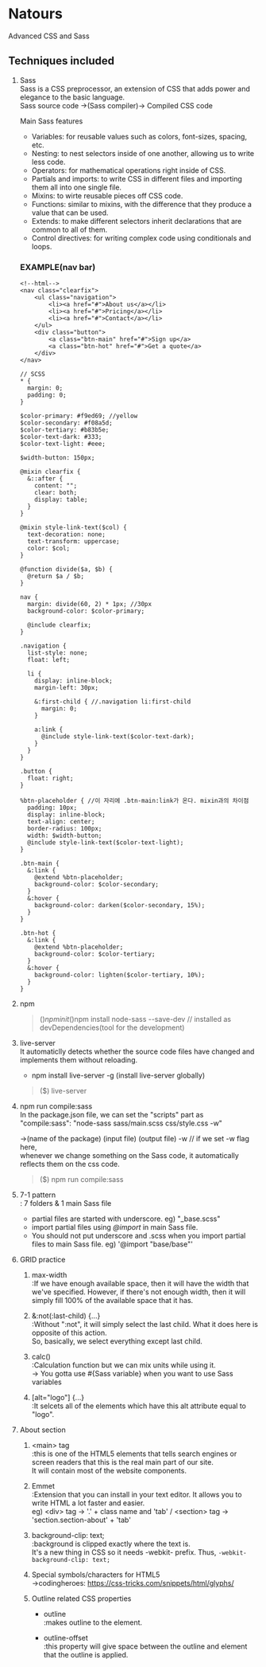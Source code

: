 # Natours
Advanced CSS and Sass

## Techniques included
 
1. Sass  
    Sass is a CSS preprocessor, an extension of CSS that adds power and elegance to the basic language.  
    Sass source code ->(Sass compiler)-> Compiled CSS code
    
    Main Sass features
    * Variables: for reusable values such as colors, font-sizes, spacing, etc.
    * Nesting: to nest selectors inside of one another, allowing us to write less code.
    * Operators: for mathematical operations right inside of CSS.
    * Partials and imports: to write CSS in different files and importing them all into one single file.
    * Mixins: to wirte reusable pieces off CSS code.
    * Functions: similar to mixins, with the difference that they produce a value that can be used.
    * Extends: to make different selectors inherit declarations that are common to all of them.
    * Control directives: for writing complex code using conditionals and loops.
    
    ### EXAMPLE(nav bar)
    ```shell
    <!--html-->
    <nav class="clearfix">
        <ul class="navigation">
            <li><a href="#">About us</a></li>
            <li><a href="#">Pricing</a></li>
            <li><a href="#">Contact</a></li>
        </ul>
        <div class="button">
            <a class="btn-main" href="#">Sign up</a>
            <a class="btn-hot" href="#">Get a quote</a>
        </div>
    </nav>
    ```
    
    
    ```shell
    // SCSS
    * {
      margin: 0;
      padding: 0;
    }

    $color-primary: #f9ed69; //yellow
    $color-secondary: #f08a5d;
    $color-tertiary: #b83b5e;
    $color-text-dark: #333;
    $color-text-light: #eee;

    $width-button: 150px;

    @mixin clearfix {
      &::after {
        content: "";
        clear: both;
        display: table;
      }  
    }

    @mixin style-link-text($col) {
      text-decoration: none;
      text-transform: uppercase;  
      color: $col;
    }

    @function divide($a, $b) {
      @return $a / $b;
    }

    nav {
      margin: divide(60, 2) * 1px; //30px
      background-color: $color-primary;

      @include clearfix;
    }

    .navigation {
      list-style: none;
      float: left;

      li {
        display: inline-block;
        margin-left: 30px;

        &:first-child { //.navigation li:first-child
          margin: 0;
        }

        a:link {
          @include style-link-text($color-text-dark);
        }
      }
    }

    .button {
      float: right;
    }

    %btn-placeholder { //이 자리에 .btn-main:link가 온다. mixin과의 차이점
      padding: 10px;
      display: inline-block;
      text-align: center;
      border-radius: 100px;
      width: $width-button;
      @include style-link-text($color-text-light);
    }

    .btn-main {
      &:link {
        @extend %btn-placeholder;
        background-color: $color-secondary;
      }
      &:hover {
        background-color: darken($color-secondary, 15%);
      }
    }

    .btn-hot {
      &:link {
        @extend %btn-placeholder;
        background-color: $color-tertiary;
      }
      &:hover {
        background-color: lighten($color-tertiary, 10%);
      }
    }
    ```
2. npm  
    >($)npm init  
    >($)npm install node-sass --save-dev    // installed as devDependencies(tool for the development)  
    
3. live-server  
    It automaticlly detects whether the source code files have changed and implements them without reloading.
    * npm install live-server -g (install live-server globally)
    >($) live-server  
  
4. npm run compile:sass  
    In the package.json file, we can set the "scripts" part as   
    "compile:sass": "node-sass sass/main.scss css/style.css -w"  
    
    ->(name of the package) (input file) (output file) -w // if we set -w flag here,  
    whenever we change something on the Sass code, it automatically reflects them on the css code.  
    >($) npm run compile:sass    
  
5. 7-1 pattern  
: 7 folders & 1 main Sass file
    * partial files are started with underscore. eg) "\_base.scss"
    * import partial files using _@import_ in main Sass file.
    * You should not put underscore and .scss when you import partial files to main Sass file. eg) '@import "base/base"' 
    
6. GRID practice  
    1. max-width  
       :If we have enough available space, then it will have the width that we've specified. However, if there's not enough width,
       then it will simply fill 100% of the available space that it has.  
       
    2. &:not(:last-child) {...}   
       :Without ":not", it will simply select the last child. What it does here is opposite of this action.  
       So, basically, we select everything except last child.  
       
    3. calc()  
       :Calculation function but we can mix units while using it.  
       -> You gotta use #{Sass variable} when you want to use Sass variables  
       
    4. [alt="logo"] {...}  
       :It selcets all of the elements which have this alt attribute equal to "logo".  
       
7. About section  
    1. \<main\> tag   
        :this is one of the HTML5 elements that tells search engines or screen readers that this is the real main part of our site.  
        It will contain most of the website components.  
    
    2. Emmet  
        :Extension that you can install in your text editor. It allows you to write HTML a lot faster and easier.  
        eg) \<div\> tag -> '.' + class name and 'tab' / \<section\> tag -> 'section.section-about' + 'tab'  
        
    3. background-clip: text;  
        :background is clipped exactly where the text is.  
        It's a new thing in CSS so it needs -webkit- prefix. Thus, <code>-webkit-background-clip: text;</code>    
        
    4. Special symbols/characters for HTML5  
        ->codingheroes: https://css-tricks.com/snippets/html/glyphs/  
        
    5. Outline related CSS properties    
        * outline    
        :makes outline to the element.  
        
        * outline-offset  
        :this property will give space between the outline and element that the outline is applied.  
